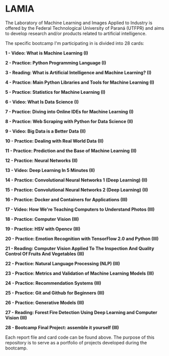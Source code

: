 
# LAMIA
The Laboratory of Machine Learning and Images Applied to Industry is offered by the Federal Technological University of Paraná (UTFPR) and aims to develop research and/or products related to artificial intelligence.

The specific bootcamp I'm participating in is divided into 28 cards:

**1 - Video: What is Machine Learning (I)**

**2 - Practice: Python Programming Language (I)**

**3 - Reading: What is Artificial Intelligence and Machine Learning? (I)**

**4 - Practice: Main Python Libraries and Tools for Machine Learning (I)**

**5 - Practice: Statistics for Machine Learning (I)**

**6 - Video: What Is Data Science (I)**

**7 - Practice: Diving into Online IDEs for Machine Learning (I)**

**8 - Practice: Web Scraping with Python for Data Science (II)**

**9 - Video: Big Data is a Better Data (II)**

**10 - Practice: Dealing with Real World Data (II)**

**11 - Practice: Prediction and the Base of Machine Learning (II)**

**12 - Practice: Neural Networks (II)**

**13 - Video: Deep Learning In 5 Minutes (II)**

**14 - Practice: Convolutional Neural Networks 1 (Deep Learning) (II)**

**15 - Practice: Convolutional Neural Networks 2 (Deep Learning) (II)**

**16 - Practice: Docker and Containers for Applications (III)**

**17 - Video: How We're Teaching Computers to Understand Photos (III)**

**18 - Practice: Computer Vision (III)**

**19 - Practice: HSV with Opencv (III)**

**20 - Practice: Emotion Recognition with TensorFlow 2.0 and Python (III)**

**21 - Reading: Computer Vision Applied To The Inspection And Quality Control Of Fruits And Vegetables (III)**

**22 - Practice: Natural Language Processing (NLP) (III)**

**23 - Practice: Metrics and Validation of Machine Learning Models (III)**

**24 - Practice: Recommendation Systems (III)**

**25 - Practice: Git and Github for Beginners (III)**

**26 - Practice: Generative Models (III)**

**27 - Reading: Forest Fire Detection Using Deep Learning and Computer Vision (III)**

**28 - Bootcamp Final Project: assemble it yourself (III)**

Each report file and card code can be found above. The purpose of this repository is to serve as a portfolio of projects developed during the bootcamp.
